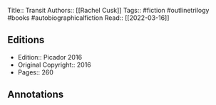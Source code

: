 Title:: Transit
Authors:: [[Rachel Cusk]]
Tags:: #fiction #outlinetrilogy #books #autobiographicalfiction 
Read:: [[2022-03-16]]

## Editions
- Edition:: Picador 2016
- Original Copyright:: 2016
- Pages:: 260

## Annotations
